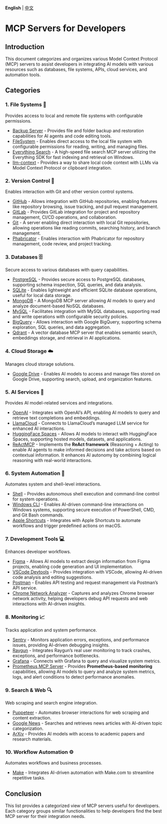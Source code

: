 **English** | [中文](https://github.com/theriseunion/awesome-mcp-servers/blob/main/README_cn.md)

# MCP Servers for Developers

## Introduction
This document categorizes and organizes various Model Context Protocol (MCP) servers to assist developers in integrating AI models with various resources such as databases, file systems, APIs, cloud services, and automation tools.

## Categories

### 1. **File Systems** 📂
Provides access to local and remote file systems with configurable permissions.
- [Backup Server](https://github.com/hexitex/MCP-Backup-Server) - Provides file and folder backup and restoration capabilities for AI agents and code editing tools.
- [FileSystem](https://github.com/modelcontextprotocol/servers/tree/main/src/filesystem) - Enables direct access to the local file system with configurable permissions for reading, writing, and managing files.
- [Everything Search](https://github.com/mamertofabian/mcp-everything-search) - A high-speed file search MCP server utilizing the Everything SDK for fast indexing and retrieval on Windows.
- [llm-context](https://github.com/cyberchitta/llm-context.py) - Provides a way to share local code context with LLMs via Model Context Protocol or clipboard integration.

### 2. **Version Control** 🔄
Enables interaction with Git and other version control systems.
- [GitHub](https://github.com/modelcontextprotocol/servers/tree/main/src/github) - Allows integration with GitHub repositories, enabling features like repository browsing, issue tracking, and pull request management.
- [GitLab](https://github.com/modelcontextprotocol/servers/tree/main/src/gitlab) - Provides GitLab integration for project and repository management, CI/CD operations, and collaboration.
- [Git](https://github.com/modelcontextprotocol/servers/tree/main/src/git) - A server enabling direct interaction with local Git repositories, allowing operations like reading commits, searching history, and branch management.
- [Phabricator](https://github.com/baba786/phabricator-mcp-server) - Enables interaction with Phabricator for repository management, code review, and project tracking.

### 3. **Databases** 🗄️
Secure access to various databases with query capabilities.
- [PostgreSQL](https://github.com/modelcontextprotocol/servers/tree/main/src/postgres) - Provides secure access to PostgreSQL databases, supporting schema inspection, SQL queries, and data analysis.
- [SQLite](https://github.com/modelcontextprotocol/servers/tree/main/src/sqlite) - Enables lightweight and efficient SQLite database operations, useful for local data storage.
- [MongoDB](https://github.com/kiliczsh/mcp-mongo-server) - A MongoDB MCP server allowing AI models to query and analyze document-based NoSQL databases.
- [MySQL](https://github.com/designcomputer/mysql_mcp_server) - Facilitates integration with MySQL databases, supporting read and write operations with configurable security policies.
- [BigQuery](https://github.com/LucasHild/mcp-server-bigquery) - Allows interaction with Google BigQuery, supporting schema exploration, SQL queries, and data aggregation.
- [Qdrant](https://github.com/qdrant/mcp-server-qdrant/) - A vector database MCP server that enables semantic search, embeddings storage, and retrieval in AI applications.

### 4. **Cloud Storage** ☁️
Manages cloud storage solutions.
- [Google Drive](https://github.com/modelcontextprotocol/servers/tree/main/src/gdrive) - Enables AI models to access and manage files stored on Google Drive, supporting search, upload, and organization features.

### 5. **AI Services** 🤝
Provides AI model-related services and integrations.
- [OpenAI](https://github.com/pierrebrunelle/mcp-server-openai) - Integrates with OpenAI’s API, enabling AI models to query and retrieve text completions and embeddings.
- [LlamaCloud](https://github.com/run-llama/mcp-server-llamacloud) - Connects to LlamaCloud’s managed LLM service for enhanced AI interactions.
- [HuggingFace Spaces](https://github.com/evalstate/mcp-hfspace) - Allows AI models to interact with HuggingFace Spaces, supporting hosted models, datasets, and applications.
- [ReActMCP](https://github.com/mshojaei77/ReActMCP) - Implements the **ReAct framework** (Reasoning + Acting) to enable AI agents to make informed decisions and take actions based on contextual information. It enhances AI autonomy by combining logical reasoning with real-world interactions.

### 6. **System Automation** 🤖
Automates system and shell-level interactions.
- [Shell](https://github.com/rusiaaman/wcgw) - Provides autonomous shell execution and command-line control for system operations.
- [Windows CLI](https://github.com/SimonB97/win-cli-mcp-server) - Enables AI-driven command-line interactions on Windows systems, supporting secure execution of PowerShell, CMD, and Git Bash commands.
- [Apple Shortcuts](https://github.com/recursechat/mcp-server-apple-shortcuts) - Integrates with Apple Shortcuts to automate workflows and trigger predefined actions on macOS.

### 7. **Development Tools** 💻
Enhances developer workflows.
- [Figma](https://github.com/GLips/Figma-Context-MCP) - Allows AI models to extract design information from Figma projects, enabling code generation and UI implementation.
- [VSCode Devtools](https://github.com/biegehydra/BifrostMCP) - Provides integration with VSCode, allowing AI-driven code analysis and editing suggestions.
- [Postman](https://github.com/delano/postman-mcp-server) - Enables API testing and request management via Postman’s API service.
- [Chrome Network Analyzer](https://github.com/weetime/chrome-network-analyzer) - Captures and analyzes Chrome browser network activity, helping developers debug API requests and web interactions with AI-driven insights.

### 8. **Monitoring** 📈
Tracks application and system performance.
- [Sentry](https://github.com/modelcontextprotocol/servers/tree/main/src/sentry) - Monitors application errors, exceptions, and performance issues, providing AI-driven debugging insights.
- [Raygun](https://github.com/MindscapeHQ/mcp-server-raygun) - Integrates Raygun’s real user monitoring to track crashes, exceptions, and performance bottlenecks.
- [Grafana](https://github.com/grafana/mcp-grafana) - Connects with Grafana to query and visualize system metrics.
- [Prometheus MCP Server](https://github.com/weetime/prometheus-mcp-server) - Provides **Prometheus-based monitoring** capabilities, allowing AI models to query and analyze system metrics, logs, and alert conditions to detect performance anomalies.

### 9. **Search & Web** 🔍
Web scraping and search engine integration.
- [Puppeteer](https://github.com/modelcontextprotocol/servers/tree/main/src/puppeteer) - Automates browser interactions for web scraping and content extraction.
- [Google News](https://github.com/ChanMeng666/server-google-news) - Searches and retrieves news articles with AI-driven topic categorization.
- [ArXiv](https://github.com/blazickjp/arxiv-mcp-server) - Provides AI models with access to academic papers and research materials.

### 10. **Workflow Automation** ⚙️
Automates workflows and business processes.
- [Make](https://github.com/integromat/make-mcp-server) - Integrates AI-driven automation with Make.com to streamline repetitive tasks.

## Conclusion
This list provides a categorized view of MCP servers useful for developers. Each category groups similar functionalities to help developers find the best MCP server for their integration needs.

